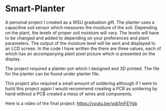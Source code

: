 # Smart-Planter
A personal project I created as a WSU graduation gift. The planter uses a capacitive soil sensor which measures the moisture of the soil. Depending on the plant, the levels of proper soil moisture will vary. The levels will have to be changed and added to depending on your preferences and plant parameters.  The output of the moisture level will be sent and displayed to an LCD screen. In the code I have written the there are three values, each of which has an accompanying plant pixel picture which is presented on the display. 

The project required a planter pot which I designed and 3D printed. The file for the planter can be found under planter file. 

This project also required a small amount of soldering although if I were to build this project again I would recommend creating a PCB as soldering by hand without a PCB created a mess of wires and components. 

Here is a video of the final project: 
https://youtu.be/yob1mFEYgb
